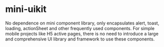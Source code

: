 # mini-uikit
No dependence on mini component library, only encapsulates alert, toast, loading, actionSheet and other frequently used components. For simple mobile projects like H5 active pages, there is no need to introduce a large and comprehensive UI library and framework to use these components.
